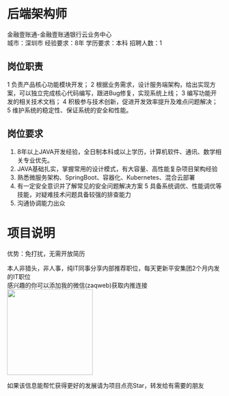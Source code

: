 # 后端架构师
金融壹账通-金融壹账通银行云业务中心  
城市：深圳市 经验要求：8年 学历要求：本科  招聘人数：1

## 岗位职责
1 负责产品核心功能模块开发；
 2 根据业务需求，设计服务端架构，给出实现方案，可以独立完成核心代码编写，跟进Bug修复，实现系统上线；
 3 编写功能开发的相关技术文档；
 4 积极参与技术创新，促进开发效率提升及难点问题解决；
 5 维护系统的稳定性、保证系统的安全和性能。

## 岗位要求
1. 8年以上JAVA开发经验，全日制本科或以上学历，计算机软件、通讯、数学相关专业优先。
 2. JAVA基础扎实，掌握常用的设计模式，有大容量、高性能复杂项目架构经验
 3. 熟悉微服务架构、SpringBoot、容器化、Kubernetes、混合云部署
 4. 有一定安全意识并了解常见的安全问题解决方案
 5 具备系统调优、性能调优等技能，对疑难技术问题具备较强的排查能力
 6. 沟通协调能力出众

# 项目说明

优势：免打扰，无需开放简历

本人非猎头，非人事，纯IT同事分享内部推荐职位，每天更新平安集团2个月内发的IT职位  
感兴趣的你可以添加我的微信(zaqweb)获取内推连接  
<img src="https://github.com/zaqweb/PA-IT-JOBS/blob/master/WechatICode.jpeg"  height="200" width="200">

如果该信息能帮忙获得更好的发展请为项目点亮Star，转发给有需要的朋友




